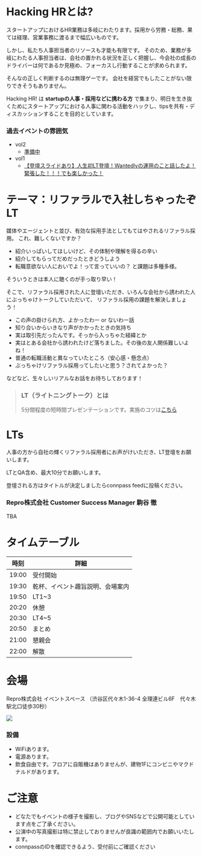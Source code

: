 # Hacking HRとは?

スタートアップにおけるHR業務は多岐にわたります。採用から労務・総務、果ては経理、営業事務に渡るまで幅広いものです。

しかし、私たち人事担当者のリソースも才能も有限です。
そのため、業務が多岐にわたる人事担当者は、会社の置かれる状況を正しく把握し、今会社の成長のドライバーは何であるか見極め、フォーカスし行動することが求められます。

そんなの正しく判断するのは無理ゲーです。
会社を経営でもしたことがない限りできそうもありません。

Hacking HR! は **startupの人事・採用などに携わる方** で集まり、明日を生き抜くためにスタートアップにおける人事に関わる活動をハックし、tipsを共有・ディスカッションすることを目的としています。

### 過去イベントの雰囲気

- vol2
    - [準備中]()
- vol1
    - [【登壇スライドあり】人生初LT登壇！Wantedlyの運用のこと話したよ！緊張した！！！でも楽しかった！](https://www.wantedly.com/companies/dip/post_articles/127060])

# テーマ：リファラルで入社しちゃったぞLT

媒体やエージェントと並び、有効な採用手法としてもてはやされるリファラル採用。
これ、難しくないですか？

- 紹介いっぱいしてほしいけど、その体制や理解を得るの辛い
- 紹介してもらってだめだったときどうしよう
- 転職意欲ない人においでよ！って言っていいの？
と課題は多種多様。

そういうときは本人に聴くのが手っ取り早い！

そこで、リファラル採用された人に登壇いただき、いろんな会社から誘われた人にぶっちゃけトークしていただいて、
リファラル採用の課題を解決しましょう！

- この声の掛けられ方、よかったわー or ないわー話
- 知り合いからいきなり声がかかったときの気持ち
- 実は取引先だったんです。そっから入っちゃた経緯とか
- 実はとある会社から誘われたけど落ちました。その後の友人関係難しいよね！
- 普通の転職活動と異なっていたところ（安心感・懸念点）
- ぶっちゃけリファラル採用ってしたいと思う？されてよかった？

などなど、生々しいリアルなお話をお待ちしております！


> ### LT（ライトニングトーク）とは
> 5分間程度の短時間プレゼンテーションです。実施のコツは[こちら](http://develtips.com/etc/239)

# LTs

人事の方から自社の輝くリファラル採用者にお声がけいただき、LT登壇をお願いします。

LTとQA含め、最大10分でお願いします。

登壇される方はタイトルが決定しましたらconnpass feedに投稿ください。

### Repro株式会社 Customer Success Manager 駒谷 徹
TBA


# タイムテーブル

時刻 | 詳細
--- | ---
19:00 | 受付開始
19:30 | 乾杯、イベント趣旨説明、会場案内
19:50 | LT1~3
20:20 | 休憩
20:30 | LT4~5
20:50 | まとめ
21:00 | 懇親会
22:00 | 解散

# 会場

Repro株式会社 イベントスペース （渋谷区代々木1-36-4 全理連ビル6F　代々木駅北口徒歩30秒）

![](https://img.esa.io/uploads/production/attachments/2285/2018/07/26/21575/1e37e577-377a-4c99-88d0-a84accdce5be.jpg)

### 設備

- WiFiあります。
- 電源あります。
- 飲食自由です。フロアに自販機はありませんが、建物1Fにコンビニやマクドナルドがあります。

# ご注意

- どなたでもイベントの様子を撮影し、ブログやSNSなどで公開可能としています点をご了承ください。
- 公演中の写真撮影は特に禁止しておりませんが良識の範囲内でお願いいたします。
- connpassのIDを確認できるよう、受付前にご確認ください
